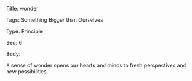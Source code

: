 Title:  wonder

Tags:   Something Bigger than Ourselves

Type:   Principle

Seq:    6

Body: 

A sense of wonder opens our hearts and minds to fresh perspectives and new possibilities. 

